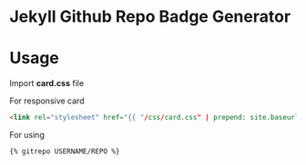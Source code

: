 # Jekyll Github Repo Badge Generator

# Usage

Import **card.css** file

For responsive card

```html
<link rel="stylesheet" href="{{ "/css/card.css" | prepend: site.baseurl }}">
```

For using

```jekyll
{% gitrepo USERNAME/REPO %}
```
